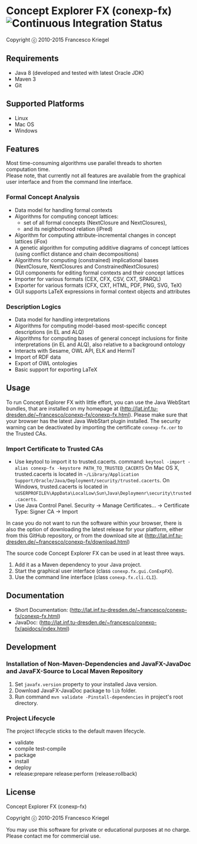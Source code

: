 # Concept Explorer FX (conexp-fx) ![Continuous Integration Status](https://travis-ci.org/francesco-kriegel/conexp-fx.svg "Continuous Integration Status")
Copyright ⓒ 2010-2015 Francesco Kriegel

## Requirements
* Java 8 (developed and tested with latest Oracle JDK)
* Maven 3
* Git

## Supported Platforms
* Linux
* Mac OS
* Windows

## Features
Most time-consuming algorithms use parallel threads to shorten computation time.  
Please note, that currently not all features are available from the graphical user interface and from the command line interface.

### Formal Concept Analysis
* Data model for handling formal contexts
* Algorithms for computing concept lattices:
    * set of all formal concepts (NextClosure and NextClosures),
    * and its neighborhood relation (iPred)
* Algorithm for computing attribute-incremental changes in concept lattices (iFox)
* A genetic algorithm for computing additive diagrams of concept lattices (using conflict distance and chain decompositions)
* Algorithms for computing (constrained) implicational bases (NextClosure, NextClosures and ConstrainedNextClosures)
* GUI components for editing formal contexts and their concept lattices
* Importer for various formats (CEX, CFX, CSV, CXT, SPARQL)
* Exporter for various formats (CFX, CXT, HTML, PDF, PNG, SVG, TeX)
* GUI supports LaTeX expressions in formal context objects and attributes

### Description Logics
* Data model for handling interpretations
* Algorithms for computing model-based most-specific concept descriptions (in EL and ALQ)
* Algorithms for computing bases of general concept inclusions for finite interpretations (in EL and ALQ), also relative to a background ontology
* Interacts with Sesame, OWL API, ELK and HermiT
* Import of RDF data
* Export of OWL ontologies
* Basic support for exporting LaTeX

## Usage
To run Concept Explorer FX with little effort, you can use the Java WebStart bundles, that are installed on my homepage at
(http://lat.inf.tu-dresden.de/~francesco/conexp-fx/conexp-fx.html). Please make sure that your browser has the latest Java WebStart plugin installed. The security warning can be deactivated by importing the certificate `conexp-fx.cer` to the Trusted CAs.

### Import Certificate to Trusted CAs
* Use keytool to import it to trusted.cacerts.
	command: `keytool -import -alias conexp-fx -keystore PATH_TO_TRUSTED_CACERTS`
  On Mac OS X, trusted.cacerts is located in `~/Library/Application Support/Oracle/Java/Deployment/security/trusted.cacerts`.
  On Windows, trusted.cacerts is located in `%USERPROFILE%\AppData\LocalLow\Sun\Java\Deploymenr\security\trusted.cacerts`.
* Use Java Control Panel.
	Security -> Manage Certificates... -> Certificate Type: Signer CA -> Import

In case you do not want to run the software within your browser, there is also the option of downloading the latest release for your platform,
either from this GitHub repository, or from the download site at (http://lat.inf.tu-dresden.de/~francesco/conexp-fx/download.html)

The source code Concept Explorer FX can be used in at least three ways.  
1. Add it as a Maven dependency to your Java project.  
2. Start the graphical user interface (class `conexp.fx.gui.ConExpFX`).  
3. Use the command line interface (class `conexp.fx.cli.CLI`).  

## Documentation
* Short Documentation: (http://lat.inf.tu-dresden.de/~francesco/conexp-fx/conexp-fx.html)
* JavaDoc: (http://lat.inf.tu-dresden.de/~francesco/conexp-fx/apidocs/index.html)

## Development
### Installation of Non-Maven-Dependencies and JavaFX-JavaDoc and JavaFX-Source to Local Maven Repository
1. Set `javafx.version` property to your installed Java version.
2. Download JavaFX-JavaDoc package to `lib` folder.
3. Run command `mvn validate -Pinstall-dependencies` in project's root directory.

### Project Lifecycle
The project lifecycle sticks to the default maven lifecycle.
* validate
* compile test-compile
* package
* install
* deploy
* release:prepare release:perform (release:rollback)

## License
Concept Explorer FX (conexp-fx)

Copyright ⓒ 2010-2015 Francesco Kriegel

You may use this software for private or educational purposes at no charge. Please contact me for commercial use.
